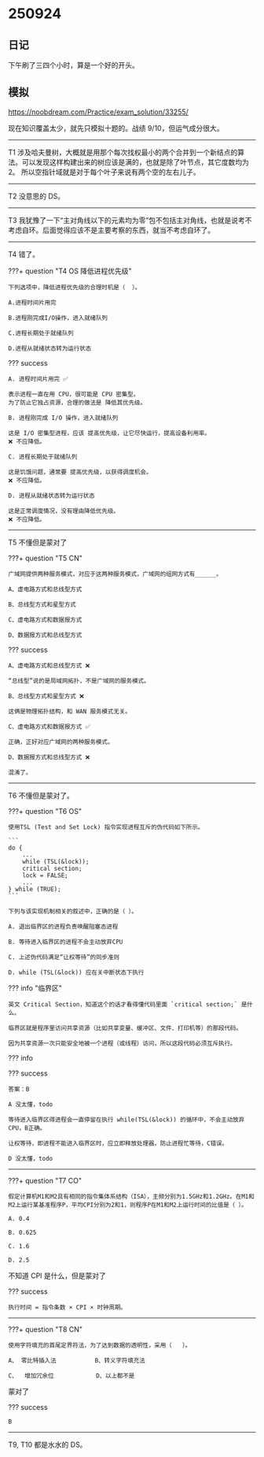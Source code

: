 # 250924

## 日记

下午刷了三四个小时，算是一个好的开头。

## 模拟

https://noobdream.com/Practice/exam_solution/33255/

现在知识覆盖太少，就先只模拟十题的。战绩 9/10，但运气成分很大。

---

T1 涉及哈夫曼树，大概就是用那个每次找权最小的两个合并到一个新结点的算法。可以发现这样构建出来的树应该是满的，也就是除了叶节点，其它度数均为 2。
所以空指针域就是对于每个叶子来说有两个空的左右儿子。

---

T2 没意思的 DS。

---

T3 我犹豫了一下“主对角线以下的元素均为零”包不包括主对角线，也就是说考不考虑自环。后面觉得应该不是主要考察的东西，就当不考虑自环了。

---

T4 错了。

???+ question "T4 OS 降低进程优先级"

    下列选项中，降低进程优先级的合理时机是（  ）。

    A.进程时间片用完

    B.进程刚完成I/O操作，进入就绪队列

    C.进程长期处于就绪队列

    D.进程从就绪状态转为运行状态

??? success

    A. 进程时间片用完 ✅

    表示进程一直在用 CPU，很可能是 CPU 密集型。
    为了防止它独占资源，合理的做法是 降低其优先级。

    B. 进程刚完成 I/O 操作，进入就绪队列
    
    这是 I/O 密集型进程，应该 提高优先级，让它尽快运行，提高设备利用率。
    ❌ 不应降低。

    C. 进程长期处于就绪队列
    
    这是饥饿问题，通常要 提高优先级，以获得调度机会。
    ❌ 不应降低。

    D. 进程从就绪状态转为运行状态

    这是正常调度情况，没有理由降低优先级。
    ❌ 不应降低。

---

T5 不懂但是蒙对了

???+ question "T5 CN"

    广域网提供两种服务模式，对应于这两种服务模式，广域网的组网方式有______。

    A、虚电路方式和总线型方式     
    
    B、总线型方式和星型方式
    
    C、虚电路方式和数据报方式     
    
    D、数据报方式和总线型方式

??? success

    A、虚电路方式和总线型方式 ❌

    “总线型”说的是局域网拓扑，不是广域网的服务模式。

    B、总线型方式和星型方式 ❌

    这俩是物理拓扑结构，和 WAN 服务模式无关。

    C、虚电路方式和数据报方式 ✅

    正确，正好对应广域网的两种服务模式。

    D、数据报方式和总线型方式 ❌

    混淆了。

---

T6 不懂但是蒙对了。

???+ question "T6 OS"

    使用TSL (Test and Set Lock) 指令实现进程互斥的伪代码如下所示。

    ```
    do {
        ...
        while (TSL(&lock));
        critical section;
        lock = FALSE;
        ...
    } while (TRUE);
    ```

    下列与该实现机制相关的叙述中，正确的是（ ）。

    A. 退出临界区的进程负责唤醒阻塞态进程

    B. 等待进入临界区的进程不会主动放弃CPU

    C. 上述伪代码满足“让权等待”的同步准则

    D. while (TSL(&lock)) 应在关中断状态下执行

??? info "临界区"

    英文 Critical Section，知道这个的话才看得懂代码里面 `critical section;` 是什么。

    临界区就是程序里访问共享资源（比如共享变量、缓冲区、文件、打印机等）的那段代码。

    因为共享资源一次只能安全地被一个进程（或线程）访问，所以这段代码必须互斥执行。

??? info



??? success 

    答案：B

    A 没太懂，todo

    等待进入临界区得进程会一直停留在执行 while(TSL(&lock)) 的循环中，不会主动放弃 CPU，B正确。

    让权等待，即进程不能进入临界区时，应立即释放处理器，防止进程忙等待，C错误。

    D 没太懂，todo

---

???+ question "T7 CO"

    假定计算机M1和M2具有相同的指令集体系结构（ISA），主频分别为1.5GHz和1.2GHz。在M1和M2上运行某基准程序P，平均CPI分别为2和1，则程序P在M1和M2上运行时间的比值是（ ）。

    A. 0.4

    B. 0.625

    C. 1.6

    D. 2.5

不知道 CPI 是什么，但是蒙对了


??? success

    执行时间 = 指令条数 × CPI × 时钟周期。

---

???+ question "T8 CN"

    使用字符填充的首尾定界符法，为了达到数据的透明性，采用（   ）。       

    A、 零比特插入法           B、转义字符填充法         

    C、  增加冗余位            D、以上都不是


蒙对了

??? success

    B

---

T9, T10 都是水水的 DS。


